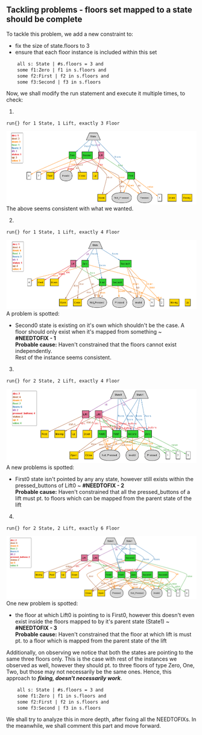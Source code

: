 ## Tackling problems - floors set mapped to a state should be complete

To tackle this problem, we add a new constraint to:
- fix the size of state.floors to 3
- ensure that each floor instance is included within this set
```
    all s: State | #s.floors = 3 and
    some f1:Zero | f1 in s.floors and
    some f2:First | f2 in s.floors and
    some f3:Second | f3 in s.floors
```
Now, we shall modify the run statement and execute it multiple times, to check:

1. <p>
```
run{} for 1 State, 1 Lift, exactly 3 Floor
```
![Alloy Output](8_Ordering_Lift_1.png) <br>
The above seems consistent with what we wanted. </p>

2. <p>
```
run{} for 1 State, 1 Lift, exactly 4 Floor
```
![Alloy Output](8_Ordering_Lift_2.png) <br>
A problem is spotted:
- Second0 state is existing on it's own which shouldn't be the case. A floor should only exist when it's mapped from something  ~ **#NEEDTOFIX - 1**<br> 
**Probable cause:** Haven't constrained that the floors cannot exist independently.<br>
Rest of the instance seems consistent. </p>

3. <p>
```
run{} for 2 State, 2 Lift, exactly 4 Floor
```
![Alloy Output](8_Ordering_Lift_3.png) <br>
A new problems is spotted:
- First0 state isn't pointed by any any state, however still exists within the pressed_buttons of Lift0 ~ **#NEEDTOFIX - 2**<br>
**Probable cause:** Haven't constrained that all the pressed_buttons of a lift must pt. to floors which can be mapped from the parent state of the lift
</p> 

4. <p>
```
run{} for 2 State, 2 Lift, exactly 6 Floor
```
![Alloy Output](8_Ordering_Lift_4.png) <br>
One new problem is spotted:
- the floor at which Lift0 is pointing to is First0, however this doesn't even exist inside the floors mapped to by it's parent state (State1) ~ **#NEEDTOFIX - 3**<br>
**Probable cause:** Haven't constrained that the floor at which lift is must pt. to a floor which is mapped from the parent state of the lift
</p> 

Additionally, on observing we notice that both the states are pointing to the same three floors only. This is the case with rest of the instances we observed as well, however they should pt. to three floors of type Zero, One, Two, but those may not necessarily be the same ones.
Hence, this approach to _**fixing, doesn't necessarily work**_. 
```
    all s: State | #s.floors = 3 and
    some f1:Zero | f1 in s.floors and
    some f2:First | f2 in s.floors and
    some f3:Second | f3 in s.floors
```

We shall try to analyze this in more depth, after fixing all the NEEDTOFIXs. In the meanwhile, we shall comment this part and move forward.
